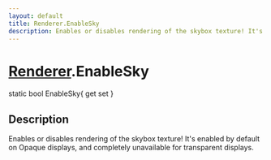 ```yaml
---
layout: default
title: Renderer.EnableSky
description: Enables or disables rendering of the skybox texture! It's enabled by default on Opaque displays, and completely unavailable for transparent displays.
---
```

# [Renderer]({{site.url}}/Pages/Reference/Renderer.html).EnableSky

<div class='signature' markdown='1'>
static bool EnableSky{ get set }
</div>

## Description
Enables or disables rendering of the skybox texture! It's enabled by default on Opaque
displays, and completely unavailable for transparent displays.

